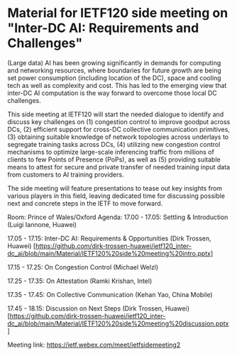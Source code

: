 # Material for IETF120 side meeting on "Inter-DC AI: Requirements and Challenges"

(Large data) AI has been growing significantly in demands for computing and networking resources, where boundaries for future growth are being set power consumption (including location of the DC), space and cooling tech as well as complexity and cost. This has led to the emerging view that inter-DC AI computation is the way forward to overcome those local DC challenges.

This side meeting at IETF120 will start the needed dialogue to identify and discuss key challenges on (1) congestion control to improve goodput across DCs, (2) efficient support for cross-DC collective communication primitives, (3) obtaining suitable knowledge of network topologies across underlays to segregate training tasks across DCs, (4) utilizing new congestion control mechanisms to optimize large-scale inferencing traffic from millions of clients to  few Points of Presence (PoPs), as well as (5) providing suitable means to attest for secure and private transfer of needed training input data from customers to AI training providers. 

The side meeting will feature presentations to tease out key insights from various players in this field, leaving dedicated time for discussing possible next and concrete steps in the IETF to move forward. 

Room: Prince of Wales/Oxford
Agenda:
17.00 - 17.05: Settling & Introduction (Luigi Iannone, Huawei)

17.05 - 17.15: Inter-DC AI: Requirements & Opportunities (Dirk Trossen, Huawei) [https://github.com/dirk-trossen-huawei/ietf120_inter-dc_ai/blob/main/Material/IETF120%20side%20meeting%20intro.pptx]

17.15 - 17.25: On Congestion Control (Michael Welzl)

17.25 - 17.35: On Attestation (Ramki Krishan, Intel)

17.35 - 17.45: On Collective Communication (Kehan Yao, China Mobile)

17.45 - 18.15: Discussion on Next Steps (Dirk Trossen, Huawei) [https://github.com/dirk-trossen-huawei/ietf120_inter-dc_ai/blob/main/Material/IETF120%20side%20meeting%20discussion.pptx]

Meeting link: https://ietf.webex.com/meet/ietfsidemeeting2

